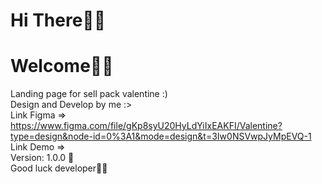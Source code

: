 # Hi There👋🏻
# Welcome✋🏻

Landing page for sell pack valentine :)
<br>
Design and Develop by me :>
<br>
Link Figma => https://www.figma.com/file/gKp8syU20HyLdYiIxEAKFI/Valentine?type=design&node-id=0%3A1&mode=design&t=3Iw0NSVwpJyMpEVQ-1
<br>
Link Demo => 
<br>
Version: 1.0.0 👀
<br>
Good luck developer✌🏻
